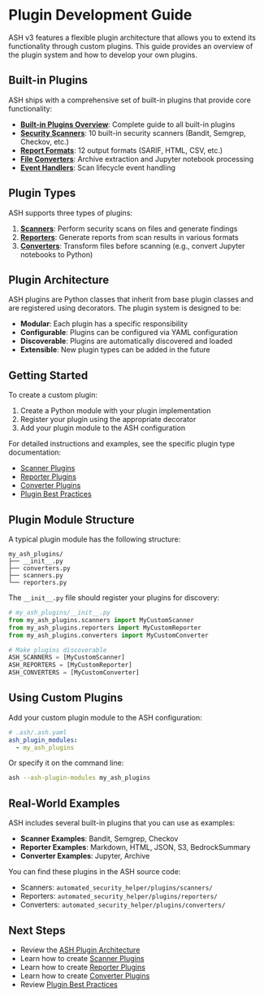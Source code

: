 # Plugin Development Guide

ASH v3 features a flexible plugin architecture that allows you to extend its functionality through custom plugins. This guide provides an overview of the plugin system and how to develop your own plugins.

## Built-in Plugins

ASH ships with a comprehensive set of built-in plugins that provide core functionality:

- **[Built-in Plugins Overview](./builtin/index.md)**: Complete guide to all built-in plugins
- **[Security Scanners](./builtin/scanners.md)**: 10 built-in security scanners (Bandit, Semgrep, Checkov, etc.)
- **[Report Formats](./builtin/reporters.md)**: 12 output formats (SARIF, HTML, CSV, etc.)
- **[File Converters](./builtin/converters.md)**: Archive extraction and Jupyter notebook processing
- **[Event Handlers](./builtin/event-handlers.md)**: Scan lifecycle event handling

## Plugin Types

ASH supports three types of plugins:

1. **[Scanners](./scanner-plugins.md)**: Perform security scans on files and generate findings
2. **[Reporters](./reporter-plugins.md)**: Generate reports from scan results in various formats
3. **[Converters](./converter-plugins.md)**: Transform files before scanning (e.g., convert Jupyter notebooks to Python)

## Plugin Architecture

ASH plugins are Python classes that inherit from base plugin classes and are registered using decorators. The plugin system is designed to be:

- **Modular**: Each plugin has a specific responsibility
- **Configurable**: Plugins can be configured via YAML configuration
- **Discoverable**: Plugins are automatically discovered and loaded
- **Extensible**: New plugin types can be added in the future

## Getting Started

To create a custom plugin:

1. Create a Python module with your plugin implementation
2. Register your plugin using the appropriate decorator
3. Add your plugin module to the ASH configuration

For detailed instructions and examples, see the specific plugin type documentation:

- [Scanner Plugins](./scanner-plugins.md)
- [Reporter Plugins](./reporter-plugins.md)
- [Converter Plugins](./converter-plugins.md)
- [Plugin Best Practices](./plugin-best-practices.md)

## Plugin Module Structure

A typical plugin module has the following structure:

```
my_ash_plugins/
├── __init__.py
├── converters.py
├── scanners.py
└── reporters.py
```

The `__init__.py` file should register your plugins for discovery:

```python
# my_ash_plugins/__init__.py
from my_ash_plugins.scanners import MyCustomScanner
from my_ash_plugins.reporters import MyCustomReporter
from my_ash_plugins.converters import MyCustomConverter

# Make plugins discoverable
ASH_SCANNERS = [MyCustomScanner]
ASH_REPORTERS = [MyCustomReporter]
ASH_CONVERTERS = [MyCustomConverter]
```

## Using Custom Plugins

Add your custom plugin module to the ASH configuration:

```yaml
# .ash/.ash.yaml
ash_plugin_modules:
  - my_ash_plugins
```

Or specify it on the command line:

```bash
ash --ash-plugin-modules my_ash_plugins
```

## Real-World Examples

ASH includes several built-in plugins that you can use as examples:

- **Scanner Examples**: Bandit, Semgrep, Checkov
- **Reporter Examples**: Markdown, HTML, JSON, S3, BedrockSummary
- **Converter Examples**: Jupyter, Archive

You can find these plugins in the ASH source code:

- Scanners: `automated_security_helper/plugins/scanners/`
- Reporters: `automated_security_helper/plugins/reporters/`
- Converters: `automated_security_helper/plugins/converters/`

## Next Steps

- Review the [ASH Plugin Architecture](./architecture.md)
- Learn how to create [Scanner Plugins](./scanner-plugins.md)
- Learn how to create [Reporter Plugins](./reporter-plugins.md)
- Learn how to create [Converter Plugins](./converter-plugins.md)
- Review [Plugin Best Practices](./plugin-best-practices.md)